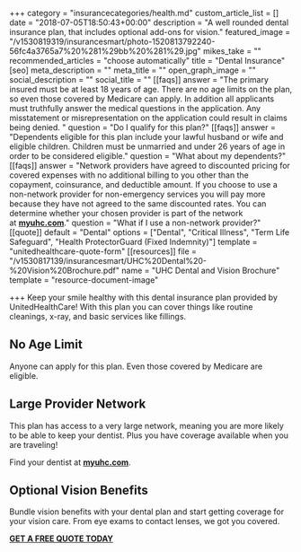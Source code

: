 +++
category = "insurancecategories/health.md"
custom_article_list = []
date = "2018-07-05T18:50:43+00:00"
description = "A well rounded dental insurance plan, that includes optional add-ons for vision."
featured_image = "/v1530819319/insurancesmart/photo-1520813792240-56fc4a3765a7%20%281%29bb%20%281%29.jpg"
mikes_take = ""
recommended_articles = "choose automatically"
title = "Dental Insurance"
[seo]
meta_description = ""
meta_title = ""
open_graph_image = ""
social_description = ""
social_title = ""
[[faqs]]
answer = "The primary insured must be at least 18 years of age. There are no age limits on the plan, so even those covered by Medicare can apply. In addition all applicants must truthfully answer the medical questions in the application. Any misstatement or misrepresentation on the application could result in claims being denied.  "
question = "Do I qualify for this plan?"
[[faqs]]
answer = "Dependents eligible for this plan include your lawful husband or wife and eligible children. Children must be unmarried and under 26 years of age in order to be considered eligible."
question = "What about my dependents?"
[[faqs]]
answer = "Network providers have agreed to discounted pricing for covered expenses with no additional billing to you other than the copayment, coinsurance, and deductible amount. If you choose to use a non-network provider for non-emergency services you will pay more because they have not agreed to the same discounted rates. You can determine whether your chosen provider is part of the network at [**myuhc.com**](https://myuhc.com/)."
question = "What if I use a non-network provider?"
[[quote]]
default = "Dental"
options = ["Dental", "Critical Illness", "Term Life Safeguard", "Health ProtectorGuard (Fixed Indemnity)"]
template = "unitedhealthcare-quote-form"
[[resources]]
file = "/v1530817139/insurancesmart/UHC%20Dental%20-%20Vision%20Brochure.pdf"
name = "UHC Dental and Vision Brochure"
template = "resource-document-image"

+++
Keep your smile healthy with this dental insurance plan provided by UnitedHealthCare! With this plan you can cover things like routine cleanings, x-ray, and basic services like fillings.

## No Age Limit

Anyone can apply for this plan. Even those covered by Medicare are eligible.

## Large Provider Network

This plan has access to a very large network, meaning you are more likely to be able to keep your dentist. Plus you have coverage available when you are traveling!

Find your dentist at [**myuhc.com**](https://myuhc.com/).

## Optional Vision Benefits

Bundle vision benefits with your dental plan and start getting coverage for your vision care. From eye exams to contact lenses, we got you covered.

[**GET A FREE QUOTE TODAY**](https://www.uhone.com/Quote/GetQuote.ashx?BrokerID=AA3393615&ProductType=Dental "Get a quote")